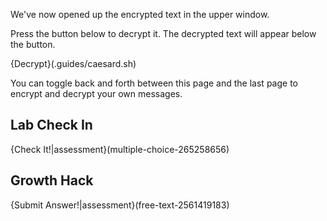 We've now opened up the encrypted text in the upper window. 

Press the button below to decrypt it. The decrypted text will appear below the button.

{Decrypt}(.guides/caesard.sh)

You  can toggle back and forth between this page and the last page to encrypt and decrypt your own messages.

## Lab Check In 
{Check It!|assessment}(multiple-choice-265258656)

## Growth Hack
{Submit Answer!|assessment}(free-text-2561419183)
